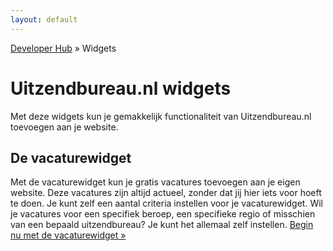 ```yaml
---
layout: default
---
```


[Developer Hub](/) &raquo; Widgets

# Uitzendbureau.nl widgets

Met deze widgets kun je gemakkelijk functionaliteit van Uitzendbureau.nl toevoegen aan je website.

## De vacaturewidget

Met de vacaturewidget kun je gratis vacatures toevoegen aan je eigen website. Deze vacatures zijn altijd actueel, zonder dat jij hier iets voor hoeft te doen.
Je kunt zelf een aantal criteria instellen voor je vacaturewidget. Wil je vacatures voor een specifiek beroep, een specifieke regio of misschien van een bepaald
uitzendbureau? Je kunt het allemaal zelf instellen.
[Begin nu met de vacaturewidget &raquo;](/widgets/vacaturewidget.html)
